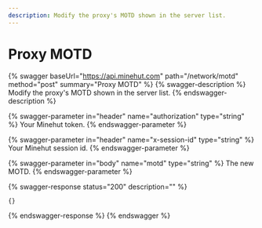```yaml
---
description: Modify the proxy's MOTD shown in the server list.
---
```


# Proxy MOTD

{% swagger baseUrl="https://api.minehut.com" path="/network/motd" method="post" summary="Proxy MOTD" %}
{% swagger-description %}
Modify the proxy's MOTD shown in the server list.
{% endswagger-description %}

{% swagger-parameter in="header" name="authorization" type="string" %}
Your Minehut token.
{% endswagger-parameter %}

{% swagger-parameter in="header" name="x-session-id" type="string" %}
Your Minehut session id.
{% endswagger-parameter %}

{% swagger-parameter in="body" name="motd" type="string" %}
The new MOTD.
{% endswagger-parameter %}

{% swagger-response status="200" description="" %}
```
{}
```
{% endswagger-response %}
{% endswagger %}
